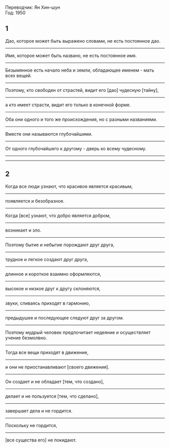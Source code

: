 Переводчик: Ян Хин-шун  
Год: 1950  

## 1
Дао, которое может быть выражено словами, не есть постоянное дао.
___
Имя, которое может быть названо, не есть постоянное имя.
___
Безымянное есть начало неба и земли, обладающее именем - мать всех вещей.
___
Поэтому, кто свободен от страстей, видит его \[дао\] чудесную \[тайну\],
___
а кто имеет страсти, видит его только в конечной форме.
___
Оба они одного и того же происхождения, но с разными названиями.
___
Вместе они называются глубочайшими.
___
От одного глубочайшего к другому - дверь ко всему чудесному.
___
  
___
## 2
Когда все люди узнают, что красивое является красивым,
___
появляется и безобразное.
___
Когда \[все\] узнают, что добро является добром,
___
возникает и зло.
___
Поэтому бытие и небытие порождают друг друга,
___
трудное и легкое создают друг друга,
___
длинное и короткое взаимно оформляются,
___
высокое и низкое друг к другу склоняются,
___
звуки, сливаясь приходят в гармонию,
___
предыдушее и последующее следуют друг за другом.
___
Поэтому мудрый человек предпочитает недеяние и осуществляет учение безмолвно.
___
Тогда все вещи приходят в движение,
___
и они не приостанавливают \[своего движения\].
___
Он создает и не обладает \[тем, что создано\],
___
делает и не пользуется \[тем, что сделано\],
___
завершает дела и не гордится.
___
Поскольку не гордится,
___
\[все существа его\] не покидают.
